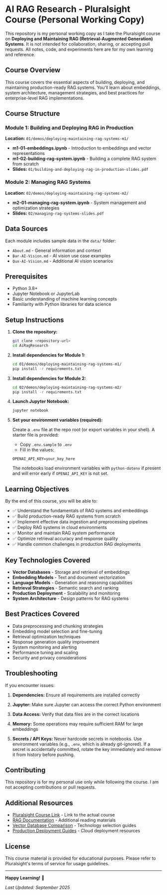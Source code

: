 
# AI RAG Research - Pluralsight Course (Personal Working Copy)

This repository is my personal working copy as I take the Pluralsight course on **Deploying and Maintaining RAG (Retrieval-Augmented Generation) Systems**. It is not intended for collaboration, sharing, or accepting pull requests. All notes, code, and experiments here are for my own learning and reference.

## Course Overview

This course covers the essential aspects of building, deploying, and maintaining production-ready RAG systems. You'll learn about embeddings, system architecture, management strategies, and best practices for enterprise-level RAG implementations.

## Course Structure

### Module 1: Building and Deploying RAG in Production
**Location:** `01/demos/deploying-maintaining-rag-systems-m1/`

- **m1-01-embeddings.ipynb** - Introduction to embeddings and vector representations
- **m1-02-building-rag-system.ipynb** - Building a complete RAG system from scratch
- **Slides:** `01/building-and-deploying-rag-in-production-slides.pdf`

### Module 2: Managing RAG Systems
**Location:** `02/demos/deploying-maintaining-rag-systems-m2/`

- **m2-01-managing-rag-system.ipynb** - System management and optimization strategies
- **Slides:** `02/managing-rag-systems-slides.pdf`

## Data Sources

Each module includes sample data in the `data/` folder:
- `About.md` - General information and context
- `Bar-AI-Vision.md` - AI vision use case examples
- `Qux-AI-Vision.md` - Additional AI vision scenarios

## Prerequisites

- Python 3.8+
- Jupyter Notebook or JupyterLab
- Basic understanding of machine learning concepts
- Familiarity with Python libraries for data science

## Setup Instructions

1. **Clone the repository:**
   ```bash
   git clone <repository-url>
   cd AiRagResearch
   ```

2. **Install dependencies for Module 1:**
   ```bash
   cd 01/demos/deploying-maintaining-rag-systems-m1/
   pip install -r requirements.txt
   ```

3. **Install dependencies for Module 2:**
   ```bash
   cd 02/demos/deploying-maintaining-rag-systems-m2/
   pip install -r requirements.txt
   ```

4. **Launch Jupyter Notebook:**
   ```bash
   jupyter notebook
   ```

5. **Set your environment variables (required):**

   Create a `.env` file at the repo root (or export variables in your shell). A starter file is provided:

   - Copy `.env.sample` to `.env`
   - Fill in the values:

   ```dotenv
   OPENAI_API_KEY=your_key_here
   ```

   The notebooks load environment variables with `python-dotenv` if present and will error early if `OPENAI_API_KEY` is not set.

## Learning Objectives

By the end of this course, you will be able to:

- ✅ Understand the fundamentals of RAG systems and embeddings
- ✅ Build production-ready RAG systems from scratch
- ✅ Implement effective data ingestion and preprocessing pipelines
- ✅ Deploy RAG systems in cloud environments
- ✅ Monitor and maintain RAG system performance
- ✅ Optimize retrieval accuracy and response quality
- ✅ Handle common challenges in production RAG deployments

## Key Technologies Covered

- **Vector Databases** - Storage and retrieval of embeddings
- **Embedding Models** - Text and document vectorization
- **Language Models** - Generation and reasoning capabilities
- **Retrieval Strategies** - Semantic search and ranking
- **Production Deployment** - Scalability and monitoring
- **System Architecture** - Design patterns for RAG systems

## Best Practices Covered

- Data preprocessing and chunking strategies
- Embedding model selection and fine-tuning
- Retrieval optimization techniques
- Response generation quality improvement
- System monitoring and alerting
- Performance tuning and scaling
- Security and privacy considerations

## Troubleshooting

If you encounter issues:

1. **Dependencies:** Ensure all requirements are installed correctly
2. **Jupyter:** Make sure Jupyter can access the correct Python environment
3. **Data Access:** Verify that data files are in the correct locations
4. **Memory:** Some operations may require sufficient RAM for large embeddings

5. **Secrets / API Keys:** Never hardcode secrets in notebooks. Use environment variables (e.g., `.env`, which is already git-ignored). If a secret is accidentally committed, rotate the key immediately and remove it from history before pushing.


## Contributing

This repository is for my personal use only while following the course. I am not accepting contributions or pull requests.

## Additional Resources

- [Pluralsight Course Link](#) - Link to the actual course
- [RAG Documentation](#) - Additional reading materials
- [Vector Database Comparison](#) - Technology selection guides
- [Production Deployment Guides](#) - Cloud deployment resources

## License

This course material is provided for educational purposes. Please refer to Pluralsight's terms of service for usage guidelines.

---

**Happy Learning!** 🚀

*Last Updated: September 2025*